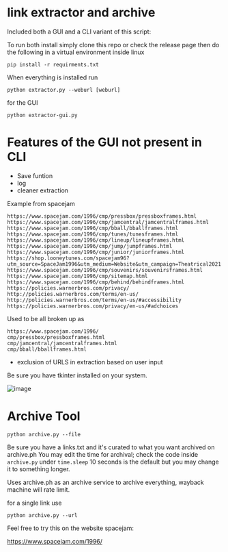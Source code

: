 # link extractor and archive

Included both a GUI and a CLI variant of this script:

To run both install simply clone this repo or check the release page then do the following in a virtual environment inside linux


    pip install -r requirments.txt


When everything is installed run


    python extractor.py --weburl [weburl]


for the GUI

    python extractor-gui.py


# Features of the GUI not present in CLI

* Save funtion
* log
* cleaner extraction

Example from spacejam

    https://www.spacejam.com/1996/cmp/pressbox/pressboxframes.html
    https://www.spacejam.com/1996/cmp/jamcentral/jamcentralframes.html
    https://www.spacejam.com/1996/cmp/bball/bballframes.html
    https://www.spacejam.com/1996/cmp/tunes/tunesframes.html
    https://www.spacejam.com/1996/cmp/lineup/lineupframes.html
    https://www.spacejam.com/1996/cmp/jump/jumpframes.html
    https://www.spacejam.com/1996/cmp/junior/juniorframes.html
    https://shop.looneytunes.com/spacejam96?utm_source=SpaceJam1996&utm_medium=Website&utm_campaign=Theatrical2021
    https://www.spacejam.com/1996/cmp/souvenirs/souvenirsframes.html
    https://www.spacejam.com/1996/cmp/sitemap.html
    https://www.spacejam.com/1996/cmp/behind/behindframes.html
    https://policies.warnerbros.com/privacy/
    http://policies.warnerbros.com/terms/en-us/
    http://policies.warnerbros.com/terms/en-us/#accessibility
    https://policies.warnerbros.com/privacy/en-us/#adchoices

Used to be all broken up as

    https://www.spacejam.com/1996/
    cmp/pressbox/pressboxframes.html
    cmp/jamcentral/jamcentralframes.html
    cmp/bball/bballframes.html

* exclusion of URLS in extraction based on user input

Be sure you have tkinter installed on your system.

![image](https://github.com/user-attachments/assets/f5440c48-0511-458e-8586-7294c85d0da7)


# Archive Tool


    python archive.py --file

Be sure you have a links.txt and it's curated to what you want archived on archive.ph
You may edit the time for archival; check the code inside `archive.py` under `time.sleep` 10 seconds is the default but you may change it to something longer.

Uses archive.ph as an archive service to archive everything, wayback machine will rate limit.

for a single link use

    python archive.py --url

Feel free to try this on the website spacejam:

https://www.spacejam.com/1996/
